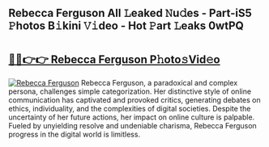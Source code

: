 ## Rebecca Ferguson All 𝙻eaked 𝙽u𝚍es - Part-iS5 𝙿hotos B𝚒kini 𝚅𝚒deo - Hot 𝙿art 𝙻eaks 0wtPQ

# <h2><a href="http://ld1v6r.urlbe.top/?page=Rebecca+Ferguson">🔗🔗👉👉 Rebecca Ferguson P𝚑oto𝚜Vid𝚎o</a></h2>

[![Rebecca Ferguson](https://i.imgur.com/eBuTRDB.gif)](http://ld1v6r.urlbe.top/?page=Rebecca+Ferguson)
Rebecca Ferguson, a paradoxical and complex persona, challenges simple categorization. Her distinctive style of online communication has captivated and provoked critics, generating debates on ethics, individuality, and the complexities of digital societies. Despite the uncertainty of her future actions, her impact on online culture is palpable. Fueled by unyielding resolve and undeniable charisma, Rebecca Ferguson progress in the digital world is limitless.

